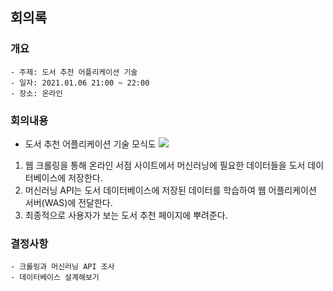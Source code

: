 ## 회의록

### 개요
```
- 주제: 도서 추천 어플리케이션 기술 
- 일자: 2021.01.06 21:00 ~ 22:00
- 장소: 온라인
```

### 회의내용

- 도서 추천 어플리케이션 기술 모식도 
    <img src="https://github.com/kevin0309/Cowork_Project_2021/issues/1#issue-780617321"></img>
 1. 웹 크롤링을 통해 온라인 서점 사이트에서 머신러닝에 필요한 데이터들을 도서 데이터베이스에 저장한다.  
 2. 머신러닝 API는 도서 데이터베이스에 저장된 데이터를 학습하여 웹 어플리케이션 서버(WAS)에 전달한다.  
 3. 최종적으로 사용자가 보는 도서 추천 페이지에 뿌려준다.


### 결정사항
```
- 크롤링과 머신러닝 API 조사
- 데이터베이스 설계해보기
```
